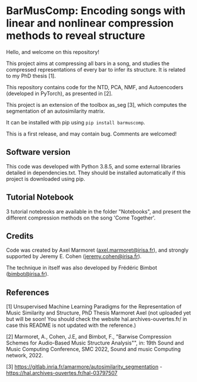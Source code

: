 # BarMusComp: Encoding songs with linear and nonlinear compression methods to reveal structure #

Hello, and welcome on this repository!

This project aims at compressing all bars in a song, and studies the compressed representations of every bar to infer its structure. It is related to my PhD thesis [1].

This repository contains code for the NTD, PCA, NMF, and Autoencoders (developed in PyTorch), as presented in [2].

This project is an extension of the toolbox as_seg [3], which computes the segmentation of an autosimilarity matrix.

It can be installed with pip using `pip install barmuscomp`.

This is a first release, and may contain bug. Comments are welcomed!

## Software version ##

This code was developed with Python 3.8.5, and some external libraries detailed in dependencies.txt. They should be installed automatically if this project is downloaded using pip.

## Tutorial Notebook ##

3 tutorial notebooks are available in the folder "Notebooks", and present the different compression methods on the song 'Come Together'.

## Credits ##

Code was created by Axel Marmoret (<axel.marmoret@irisa.fr>), and strongly supported by Jeremy E. Cohen (<jeremy.cohen@irisa.fr>).

The technique in itself was also developed by Frédéric Bimbot (<bimbot@irisa.fr>).

## References ##
[1] Unsupervised Machine Learning Paradigms for the Representation of Music Similarity and Structure, PhD Thesis Marmoret Axel 
(not uploaded yet but will be soon! You should check the website hal.archives-ouvertes.fr/ in case this README is not updated with the reference.)

[2] Marmoret, A., Cohen, J.E, and Bimbot, F., "Barwise Compression Schemes for Audio-Based Music Structure Analysis"", in: 19th Sound and Music Computing Conference, SMC 2022, Sound and music Computing network, 2022.

[3] https://gitlab.inria.fr/amarmore/autosimilarity_segmentation - https://hal.archives-ouvertes.fr/hal-03797507